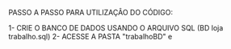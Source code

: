 PASSO A PASSO PARA UTILIZAÇÂO DO CÓDIGO:

1- CRIE O BANCO DE DADOS USANDO O ARQUIVO SQL (BD loja trabalho.sql)
2- ACESSE A PASTA "trabalhoBD" e 

